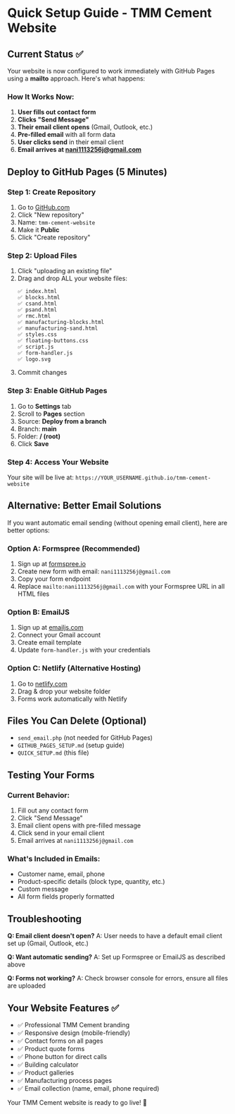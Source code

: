 # Quick Setup Guide - TMM Cement Website

## Current Status ✅

Your website is now configured to work immediately with GitHub Pages using a **mailto** approach. Here's what happens:

### How It Works Now:
1. **User fills out contact form**
2. **Clicks "Send Message"**
3. **Their email client opens** (Gmail, Outlook, etc.)
4. **Pre-filled email** with all form data
5. **User clicks send** in their email client
6. **Email arrives at nani1113256j@gmail.com**

## Deploy to GitHub Pages (5 Minutes)

### Step 1: Create Repository
1. Go to [GitHub.com](https://github.com)
2. Click "New repository"
3. Name: `tmm-cement-website`
4. Make it **Public**
5. Click "Create repository"

### Step 2: Upload Files
1. Click "uploading an existing file"
2. Drag and drop ALL your website files:
   ```
   ✅ index.html
   ✅ blocks.html
   ✅ csand.html
   ✅ psand.html
   ✅ rmc.html
   ✅ manufacturing-blocks.html
   ✅ manufacturing-sand.html
   ✅ styles.css
   ✅ floating-buttons.css
   ✅ script.js
   ✅ form-handler.js
   ✅ logo.svg
   ```
3. Commit changes

### Step 3: Enable GitHub Pages
1. Go to **Settings** tab
2. Scroll to **Pages** section
3. Source: **Deploy from a branch**
4. Branch: **main**
5. Folder: **/ (root)**
6. Click **Save**

### Step 4: Access Your Website
Your site will be live at:
`https://YOUR_USERNAME.github.io/tmm-cement-website`

## Alternative: Better Email Solutions

If you want automatic email sending (without opening email client), here are better options:

### Option A: Formspree (Recommended)
1. Sign up at [formspree.io](https://formspree.io)
2. Create new form with email: `nani1113256j@gmail.com`
3. Copy your form endpoint
4. Replace `mailto:nani1113256j@gmail.com` with your Formspree URL in all HTML files

### Option B: EmailJS
1. Sign up at [emailjs.com](https://emailjs.com)
2. Connect your Gmail account
3. Create email template
4. Update `form-handler.js` with your credentials

### Option C: Netlify (Alternative Hosting)
1. Go to [netlify.com](https://netlify.com)
2. Drag & drop your website folder
3. Forms work automatically with Netlify

## Files You Can Delete (Optional)
- `send_email.php` (not needed for GitHub Pages)
- `GITHUB_PAGES_SETUP.md` (setup guide)
- `QUICK_SETUP.md` (this file)

## Testing Your Forms

### Current Behavior:
1. Fill out any contact form
2. Click "Send Message"
3. Email client opens with pre-filled message
4. Click send in your email client
5. Email arrives at `nani1113256j@gmail.com`

### What's Included in Emails:
- Customer name, email, phone
- Product-specific details (block type, quantity, etc.)
- Custom message
- All form fields properly formatted

## Troubleshooting

**Q: Email client doesn't open?**
A: User needs to have a default email client set up (Gmail, Outlook, etc.)

**Q: Want automatic sending?**
A: Set up Formspree or EmailJS as described above

**Q: Forms not working?**
A: Check browser console for errors, ensure all files are uploaded

## Your Website Features ✅

- ✅ Professional TMM Cement branding
- ✅ Responsive design (mobile-friendly)
- ✅ Contact forms on all pages
- ✅ Product quote forms
- ✅ Phone button for direct calls
- ✅ Building calculator
- ✅ Product galleries
- ✅ Manufacturing process pages
- ✅ Email collection (name, email, phone required)

Your TMM Cement website is ready to go live! 🚀
